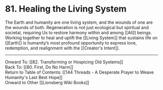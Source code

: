 # 81. Healing the Living System

The Earth and humanity are one living system, and the wounds of one are the wounds of both. Regeneration is not just ecological but spiritual and societal, requiring Us to restore harmony within and among [[All]] beings. Working together to heal and uplift the [[Living System]] that sustains life on [[Earth]] is humanity’s most profound opportunity to express love, redemption, and realignment with the [[Creator's Intent]].  

____

Onward To: [[82. Transforming or Hospicing Old Systems]]  
Back To: [[80. First, Do No Harm]]  
Return to Table of Contents: [[144 Threads - A Desperate Prayer to Weave Humanity's Last Best Hope]]  
Onward to Other [[Lionsberg Wiki Books]]  